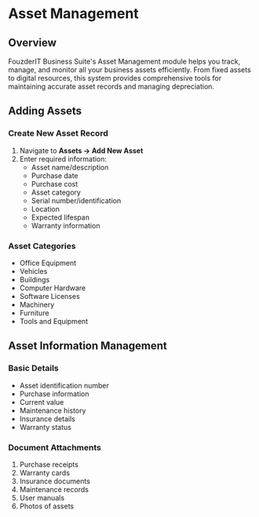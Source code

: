 # Asset Management

## Overview

FouzderIT Business Suite's Asset Management module helps you track, manage, and monitor all your business assets efficiently. From fixed assets to digital resources, this system provides comprehensive tools for maintaining accurate asset records and managing depreciation.

## Adding Assets

### Create New Asset Record

1.  Navigate to **Assets → Add New Asset**
2.  Enter required information:
    - Asset name/description
    - Purchase date
    - Purchase cost
    - Asset category
    - Serial number/identification
    - Location
    - Expected lifespan
    - Warranty information

### Asset Categories

- Office Equipment
- Vehicles
- Buildings
- Computer Hardware
- Software Licenses
- Machinery
- Furniture
- Tools and Equipment

## Asset Information Management

### Basic Details

- Asset identification number
- Purchase information
- Current value
- Maintenance history
- Insurance details
- Warranty status

### Document Attachments

1.  Purchase receipts
2.  Warranty cards
3.  Insurance documents
4.  Maintenance records
5.  User manuals
6.  Photos of assets
